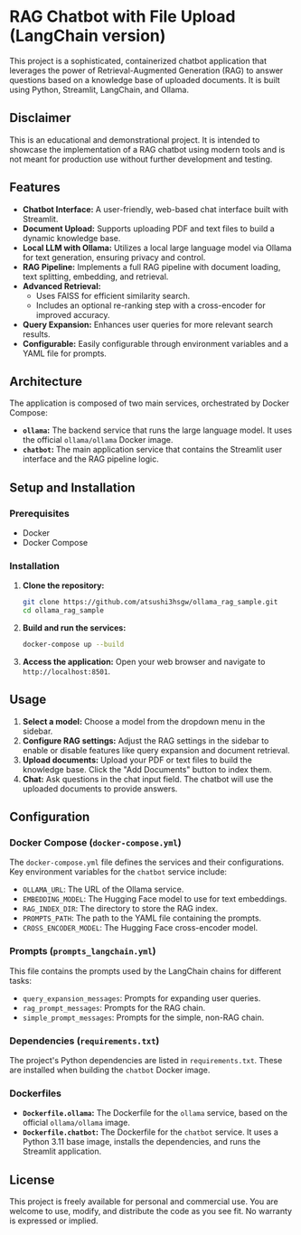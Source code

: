 # RAG Chatbot with File Upload (LangChain version)

This project is a sophisticated, containerized chatbot application that leverages the power of Retrieval-Augmented Generation (RAG) to answer questions based on a knowledge base of uploaded documents. It is built using Python, Streamlit, LangChain, and Ollama.

## Disclaimer

This is an educational and demonstrational project. It is intended to showcase the implementation of a RAG chatbot using modern tools and is not meant for production use without further development and testing.

## Features

* **Chatbot Interface:** A user-friendly, web-based chat interface built with Streamlit.
* **Document Upload:** Supports uploading PDF and text files to build a dynamic knowledge base.
* **Local LLM with Ollama:** Utilizes a local large language model via Ollama for text generation, ensuring privacy and control.
* **RAG Pipeline:** Implements a full RAG pipeline with document loading, text splitting, embedding, and retrieval.
* **Advanced Retrieval:**
    * Uses FAISS for efficient similarity search.
    * Includes an optional re-ranking step with a cross-encoder for improved accuracy.
* **Query Expansion:** Enhances user queries for more relevant search results.
* **Configurable:** Easily configurable through environment variables and a YAML file for prompts.

## Architecture

The application is composed of two main services, orchestrated by Docker Compose:

* **`ollama`:** The backend service that runs the large language model. It uses the official `ollama/ollama` Docker image.
* **`chatbot`:** The main application service that contains the Streamlit user interface and the RAG pipeline logic.

## Setup and Installation

### Prerequisites

* Docker
* Docker Compose

### Installation

1.  **Clone the repository:**
    ```bash
    git clone https://github.com/atsushi3hsgw/ollama_rag_sample.git
    cd ollama_rag_sample
    ```

2.  **Build and run the services:**
    ```bash
    docker-compose up --build
    ```

3.  **Access the application:**
    Open your web browser and navigate to `http://localhost:8501`.

## Usage

1.  **Select a model:** Choose a model from the dropdown menu in the sidebar.
2.  **Configure RAG settings:** Adjust the RAG settings in the sidebar to enable or disable features like query expansion and document retrieval.
3.  **Upload documents:** Upload your PDF or text files to build the knowledge base. Click the "Add Documents" button to index them.
4.  **Chat:** Ask questions in the chat input field. The chatbot will use the uploaded documents to provide answers.

## Configuration

### Docker Compose (`docker-compose.yml`)

The `docker-compose.yml` file defines the services and their configurations. Key environment variables for the `chatbot` service include:

* `OLLAMA_URL`: The URL of the Ollama service.
* `EMBEDDING_MODEL`: The Hugging Face model to use for text embeddings.
* `RAG_INDEX_DIR`: The directory to store the RAG index.
* `PROMPTS_PATH`: The path to the YAML file containing the prompts.
* `CROSS_ENCODER_MODEL`: The Hugging Face cross-encoder model.

### Prompts (`prompts_langchain.yml`)

This file contains the prompts used by the LangChain chains for different tasks:

* `query_expansion_messages`: Prompts for expanding user queries.
* `rag_prompt_messages`: Prompts for the RAG chain.
* `simple_prompt_messages`: Prompts for the simple, non-RAG chain.

### Dependencies (`requirements.txt`)

The project's Python dependencies are listed in `requirements.txt`. These are installed when building the `chatbot` Docker image.

### Dockerfiles

* **`Dockerfile.ollama`:** The Dockerfile for the `ollama` service, based on the official `ollama/ollama` image.
* **`Dockerfile.chatbot`:** The Dockerfile for the `chatbot` service. It uses a Python 3.11 base image, installs the dependencies, and runs the Streamlit application.

## License

This project is freely available for personal and commercial use. You are welcome to use, modify, and distribute the code as you see fit. No warranty is expressed or implied.
